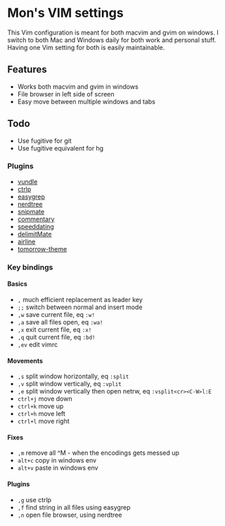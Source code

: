 # Mon's VIM settings

This Vim configuration is meant for both macvim and gvim on windows. I switch to both Mac and Windows daily for both work and personal stuff. Having one Vim setting for both is easily maintainable.

## Features

- Works both macvim and gvim in windows
- File browser in left side of screen
- Easy move between multiple windows and tabs

## Todo

- Use fugitive for git
- Use fugitive equivalent for hg

### Plugins

- [vundle](http://github.com/gmarik/Vundle.vim)
- [ctrlp](http://github.com/kien/ctrlp.vim)
- [easygrep](http://github.com/dkprice/vim-easygrep)
- [nerdtree](http://github.com/scrooloose/nerdtree)
- [snipmate](http://github.com/garbas/vim-snipmate)
- [commentary](http://github.com/tpope/vim-commentary)
- [speeddating](http://github.com/tpope/vim-speeddating)
- [delimitMate](http://github.com/Raimondi/delimitMate)
- [airline](http://github.com/bling/vim-airline)
- [tomorrow-theme](http://github.com/chriskempson/vim-tomorrow-theme)

### Key bindings

#### Basics

- `,` much efficient replacement as leader key
- `;;` switch between normal and insert mode
- `,w` save current file, eq `:w!`
- `,a` save all files open, eq `:wa!`
- `,x` exit current file, eq `:x!`
- `,q` quit current file, eq `:bd!`
- `,ev` edit vimrc

#### Movements

- `,s` split window horizontally, eq `:split`
- `,v` split window vertically, eq `:vplit`
- `,e` split window vertically then open netrw, eq `:vsplit<cr><C-W>l:E`
- `ctrl+j` move down
- `ctrl+k` move up
- `ctrl+h` move left
- `ctrl+l` move right

#### Fixes

- `,m` remove all ^M - when the encodings gets messed up
- `alt+c` copy in windows env
- `alt+v` paste in windows env

#### Plugins

- `,g` use ctrlp
- `,f` find string in all files using easygrep
- `,n` open file browser, using nerdtree

